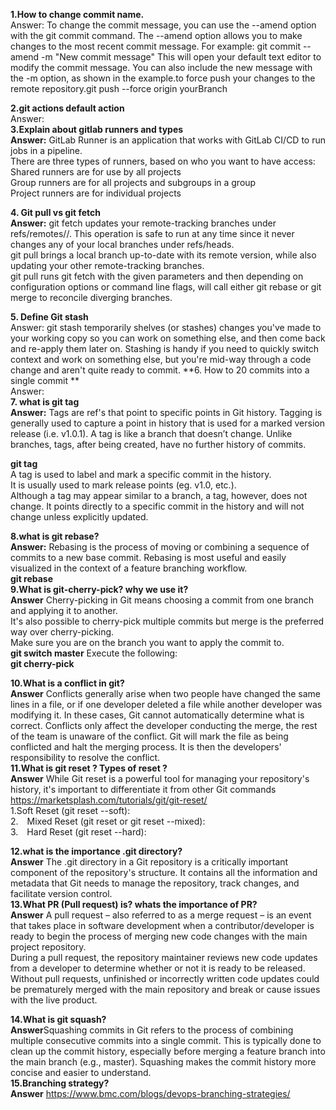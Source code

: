 **1.How to change commit name.**  
Answer: To change the commit message, you can use the --amend option with the git commit command. The --amend option allows you to make changes to the most recent commit message. For example: git commit --amend -m "New commit message" This will open your default text editor to modify the commit message. You can also include the new message with the -m option, as shown in the example.to force push your changes to the remote repository.git push --force origin yourBranch

**2.git actions default action**  
Answer:  
**3.Explain about gitlab runners and types    
Answer:** GitLab Runner is an application that works with GitLab CI/CD to run jobs in a pipeline.  
There are three types of runners, based on who you want to have access:  
Shared runners are for use by all projects  
Group runners are for all projects and subgroups in a group  
Project runners are for individual projects  

**4. Git pull vs git fetch    
Answer:**  git fetch updates your remote-tracking branches under refs/remotes/<remote>/. This operation is safe to run at any time since it never changes any of your local branches under refs/heads.  
git pull brings a local branch up-to-date with its remote version, while also updating your other remote-tracking branches.  
git pull runs git fetch with the given parameters and then depending on configuration options or command line flags, will call either git rebase or git merge to reconcile diverging branches.  

**5. Define Git stash**  
Answer:  git stash temporarily shelves (or stashes) changes you've made to your working copy so you can work on something else, and then come back and re-apply them later on. Stashing is handy if you need to quickly switch context and work on something else, but you're mid-way through a code change and aren't quite ready to commit.
**6. How to 20 commits into a single commit **  
Answer:    
**7. what is git tag**  
**Answer:** Tags are ref's that point to specific points in Git history. Tagging is generally used to capture a point in history that is used for a marked version release (i.e. v1.0.1). A tag is like a branch that doesn’t change. Unlike branches, tags, after being created, have no further history of commits.  
 
 **git tag <tagname>**  
 A tag is used to label and mark a specific commit in the history.    
It is usually used to mark release points (eg. v1.0, etc.).    
Although a tag may appear similar to a branch, a tag, however, does not change. It points directly to a specific commit in the history and will not change unless explicitly updated.  

**8.what is git rebase?  
Answer:** Rebasing is the process of moving or combining a sequence of commits to a new base commit. Rebasing is most useful and easily visualized in the context of a feature branching workflow.   
**git rebase <base>**   
**9.What is git-cherry-pick? why we use it?    
Answer**   Cherry-picking in Git means choosing a commit from one branch and applying it to another.    
It's also possible to cherry-pick multiple commits but merge is the preferred way over cherry-picking.  
Make sure you are on the branch you want to apply the commit to.  
**git switch master**
Execute the following:  
**git cherry-pick <commit-hash>**  

**10.What is a conflict in git?    
Answer**  Conflicts generally arise when two people have changed the same lines in a file, or if one developer deleted a file while another developer was modifying it. In these cases, Git cannot automatically determine what is correct. Conflicts only affect the developer conducting the merge, the rest of the team is unaware of the conflict. Git will mark the file as being conflicted and halt the merging process. It is then the developers' responsibility to resolve the conflict.  
**11.What is git reset ? Types of reset ?  
Answer**   While Git reset is a powerful tool for managing your repository's history, it's important to differentiate it from other Git commands  
https://marketsplash.com/tutorials/git/git-reset/  
1.Soft Reset (git reset --soft):  
2. Mixed Reset (git reset or git reset --mixed):  
3. Hard Reset (git reset --hard):  

**12.what is the importance .git directory?    
Answer**   The .git directory in a Git repository is a critically important component of the repository's structure. It contains all the information and metadata that Git needs to manage the repository, track changes, and facilitate version control.  
**13.What PR (Pull request) is? whats the importance of PR?  
Answer** A pull request – also referred to as a merge request – is an event that takes place in software development when a contributor/developer is ready to begin the process of merging new code changes with the main project repository.  
During a pull request, the repository maintainer reviews new code updates from a developer to determine whether or not it is ready to be released. Without pull requests, unfinished or incorrectly written code updates could be prematurely merged with the main repository and break or cause issues with the live product.  

**14.What is git squash?    
Answer**Squashing commits in Git refers to the process of combining multiple consecutive commits into a single commit. This is typically done to clean up the commit history, especially before merging a feature branch into the main branch (e.g., master). Squashing makes the commit history more concise and easier to understand.  
**15.Branching strategy?   
Answer** https://www.bmc.com/blogs/devops-branching-strategies/ 
